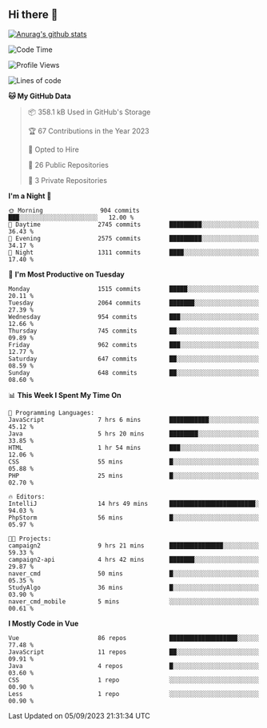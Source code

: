 ## Hi there 👋

[![Anurag's github stats](https://github-readme-stats.vercel.app/api?username=Songwonseok)](https://github.com/anuraghazra/github-readme-stats)



<!--START_SECTION:waka-->
![Code Time](http://img.shields.io/badge/Code%20Time-2%2C500%20hrs%2024%20mins-blue)

![Profile Views](http://img.shields.io/badge/Profile%20Views-1-blue)

![Lines of code](https://img.shields.io/badge/From%20Hello%20World%20I%27ve%20Written-35.0%20million%20lines%20of%20code-blue)

**🐱 My GitHub Data** 

> 📦 358.1 kB Used in GitHub's Storage 
 > 
> 🏆 67 Contributions in the Year 2023
 > 
> 💼 Opted to Hire
 > 
> 📜 26 Public Repositories 
 > 
> 🔑 3 Private Repositories 
 > 
**I'm a Night 🦉** 

```text
🌞 Morning                904 commits         ███░░░░░░░░░░░░░░░░░░░░░░   12.00 % 
🌆 Daytime                2745 commits        █████████░░░░░░░░░░░░░░░░   36.43 % 
🌃 Evening                2575 commits        █████████░░░░░░░░░░░░░░░░   34.17 % 
🌙 Night                  1311 commits        ████░░░░░░░░░░░░░░░░░░░░░   17.40 % 
```
📅 **I'm Most Productive on Tuesday** 

```text
Monday                   1515 commits        █████░░░░░░░░░░░░░░░░░░░░   20.11 % 
Tuesday                  2064 commits        ███████░░░░░░░░░░░░░░░░░░   27.39 % 
Wednesday                954 commits         ███░░░░░░░░░░░░░░░░░░░░░░   12.66 % 
Thursday                 745 commits         ██░░░░░░░░░░░░░░░░░░░░░░░   09.89 % 
Friday                   962 commits         ███░░░░░░░░░░░░░░░░░░░░░░   12.77 % 
Saturday                 647 commits         ██░░░░░░░░░░░░░░░░░░░░░░░   08.59 % 
Sunday                   648 commits         ██░░░░░░░░░░░░░░░░░░░░░░░   08.60 % 
```


📊 **This Week I Spent My Time On** 

```text
💬 Programming Languages: 
JavaScript               7 hrs 6 mins        ███████████░░░░░░░░░░░░░░   45.12 % 
Java                     5 hrs 20 mins       ████████░░░░░░░░░░░░░░░░░   33.85 % 
HTML                     1 hr 54 mins        ███░░░░░░░░░░░░░░░░░░░░░░   12.06 % 
CSS                      55 mins             █░░░░░░░░░░░░░░░░░░░░░░░░   05.88 % 
PHP                      25 mins             █░░░░░░░░░░░░░░░░░░░░░░░░   02.70 % 

🔥 Editors: 
IntelliJ                 14 hrs 49 mins      ████████████████████████░   94.03 % 
PhpStorm                 56 mins             █░░░░░░░░░░░░░░░░░░░░░░░░   05.97 % 

🐱‍💻 Projects: 
campaign2                9 hrs 21 mins       ███████████████░░░░░░░░░░   59.33 % 
campaign2-api            4 hrs 42 mins       ███████░░░░░░░░░░░░░░░░░░   29.87 % 
naver_cmd                50 mins             █░░░░░░░░░░░░░░░░░░░░░░░░   05.35 % 
StudyAlgo                36 mins             █░░░░░░░░░░░░░░░░░░░░░░░░   03.90 % 
naver_cmd_mobile         5 mins              ░░░░░░░░░░░░░░░░░░░░░░░░░   00.61 % 
```

**I Mostly Code in Vue** 

```text
Vue                      86 repos            ███████████████████░░░░░░   77.48 % 
JavaScript               11 repos            ██░░░░░░░░░░░░░░░░░░░░░░░   09.91 % 
Java                     4 repos             █░░░░░░░░░░░░░░░░░░░░░░░░   03.60 % 
CSS                      1 repo              ░░░░░░░░░░░░░░░░░░░░░░░░░   00.90 % 
Less                     1 repo              ░░░░░░░░░░░░░░░░░░░░░░░░░   00.90 % 
```




 Last Updated on 05/09/2023 21:31:34 UTC
<!--END_SECTION:waka-->
